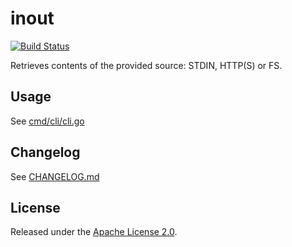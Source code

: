 # inout

[![Build Status](https://travis-ci.com/zoomio/inout.svg?branch=master)](https://travis-ci.com/zoomio/inout)

Retrieves contents of the provided source: STDIN, HTTP(S) or FS.

## Usage

See [cmd/cli/cli.go](https://raw.githubusercontent.com/zoomio/inout/master/cmd/cli/cli.go)

## Changelog

See [CHANGELOG.md](https://raw.githubusercontent.com/zoomio/inout/master/CHANGELOG.md)

## License

Released under the [Apache License 2.0](https://raw.githubusercontent.com/zoomio/inout/master/LICENSE).
